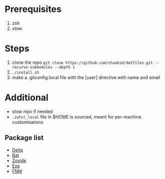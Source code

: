# Prerequisites
1. zsh
2. stow

# Steps
1. clone the repo `git clone https://github.com/chuakid/dotfiles.git --recurse-submodules --depth 1`
2. `./install.sh`
3. make a .gitconfig.local file with the [user] directive with name and email


# Additional
- stow mpv if needed
- `.zshrc_local` file in $HOME is sourced, meant for per-machine customisations

## Package list
- [Delta](https://github.com/dandavison/delta)
- [Bat](https://github.com/sharkdp/bat)
- [Zoxide](https://github.com/ajeetdsouza/zoxide)
- [Eza](https://github.com/eza-community/eza)
- [FNM](https://github.com/Schniz/fnm)
